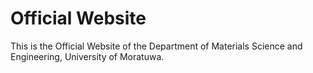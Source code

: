 # Official Website 
This is the Official Website of the Department of Materials Science and Engineering, University of Moratuwa.
 
